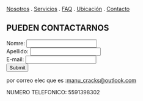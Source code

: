 [Nosotros](./nosotros.md) . [Servicios](./servicios.md) . [FAQ](FAQ.md) . [Ubicación](ubicacion.md) . [Contacto](./contacto.md)

## PUEDEN CONTACTARNOS

<form action="https://formspree.io/f/xbjwaowz" method="post">
Nomre: <input type="text" name="name"><br>
Apellido: <input type="text" apellidos="apellidos"><br>
E-mail: <input type="text" name="email"><br>
<input type="submit">
</form>


por correo elec que es :manu_cracks@outlook.com

NUMERO  TELEFONICO: 5591398302
  

